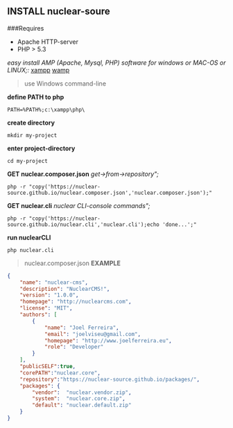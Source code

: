 ## INSTALL nuclear-soure
###Requires
- Apache  HTTP-server
- PHP > 5.3

*easy install AMP (Apache, Mysql, PHP) software for windows or MAC-OS or LINUX;:*
[xampp](https://www.apachefriends.org/pt_br/index.html)
[wamp](http://www.wampserver.com/en/)



>  use Windows command-line 

__define PATH to php__

```
PATH=%PATH%;c:\xampp\php\
```

__create directory__

```
mkdir my-project
```

__enter project-directory__

```
cd my-project
```

__GET nuclear.composer.json__ *get->from->repository";*

```
php -r "copy('https://nuclear-source.github.io/nuclear.composer.json','nuclear.composer.json');"
```
__GET nuclear.cli__ *nuclear CLI-console commands";*

```
php -r "copy('https://nuclear-source.github.io/nuclear.cli','nuclear.cli');echo 'done...';" 
```

__run nuclearCLI__

```
php nuclear.cli
```

>  nuclear.composer.json __EXAMPLE__

```json
{
    "name": "nuclear-cms",
    "description": "NuclearCMS!",
    "version": "1.0.0",
    "homepage": "http://nuclearcms.com",
    "license": "MIT",
    "authors": [
        {
            "name": "Joel Ferreira",
            "email": "joelviseu@gmail.com",
            "homepage": "http://www.joelferreira.eu",
            "role": "Developer"
        }
    ],
    "publicSELF":true,
    "corePATH":"nuclear.core",
    "repository":"https://nuclear-source.github.io/packages/",
    "packages": {
        "vendor":  "nuclear.vendor.zip",
        "system":  "nuclear.core.zip",
        "default": "nuclear.default.zip"
    }
}
```



